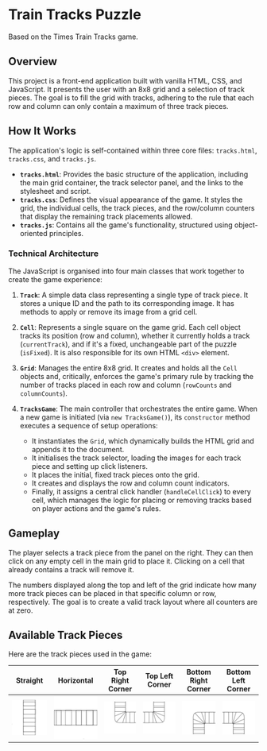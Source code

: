# Train Tracks Puzzle

Based on the Times Train Tracks game.

## Overview

This project is a front-end application built with vanilla HTML, CSS, and JavaScript. It presents the user with an 8x8 grid and a selection of track pieces. The goal is to fill the grid with tracks, adhering to the rule that each row and column can only contain a maximum of three track pieces.

## How It Works

The application's logic is self-contained within three core files: `tracks.html`, `tracks.css`, and `tracks.js`.

*   **`tracks.html`**: Provides the basic structure of the application, including the main grid container, the track selector panel, and the links to the stylesheet and script.
*   **`tracks.css`**: Defines the visual appearance of the game. It styles the grid, the individual cells, the track pieces, and the row/column counters that display the remaining track placements allowed.
*   **`tracks.js`**: Contains all the game's functionality, structured using object-oriented principles.

### Technical Architecture

The JavaScript is organised into four main classes that work together to create the game experience:

1.  **`Track`**: A simple data class representing a single type of track piece. It stores a unique ID and the path to its corresponding image. It has methods to apply or remove its image from a grid cell.

2.  **`Cell`**: Represents a single square on the game grid. Each cell object tracks its position (row and column), whether it currently holds a track (`currentTrack`), and if it's a fixed, unchangeable part of the puzzle (`isFixed`). It is also responsible for its own HTML `<div>` element.

3.  **`Grid`**: Manages the entire 8x8 grid. It creates and holds all the `Cell` objects and, critically, enforces the game's primary rule by tracking the number of tracks placed in each row and column (`rowCounts` and `columnCounts`).

4.  **`TracksGame`**: The main controller that orchestrates the entire game. When a new game is initiated (via `new TracksGame()`), its `constructor` method executes a sequence of setup operations:
    *   It instantiates the `Grid`, which dynamically builds the HTML grid and appends it to the document.
    *   It initialises the track selector, loading the images for each track piece and setting up click listeners.
    *   It places the initial, fixed track pieces onto the grid.
    *   It creates and displays the row and column count indicators.
    *   Finally, it assigns a central click handler (`handleCellClick`) to every cell, which manages the logic for placing or removing tracks based on player actions and the game's rules.

## Gameplay

The player selects a track piece from the panel on the right. They can then click on any empty cell in the main grid to place it. Clicking on a cell that already contains a track will remove it.

The numbers displayed along the top and left of the grid indicate how many more track pieces can be placed in that specific column or row, respectively. The goal is to create a valid track layout where all counters are at zero.

## Available Track Pieces

Here are the track pieces used in the game:

| Straight | Horizontal | Top Right Corner | Top Left Corner | Bottom Right Corner | Bottom Left Corner |
| :---: | :---: | :---: | :---: | :---: | :---: |
| ![Straight Track](track_images/tracks_straight.jpg) | ![Horizontal Track](track_images/tracks_horiz.jpg) | ![Top Right Corner](track_images/tracks_trc.jpg) | ![Top Left Corner](track_images/tracks_tlc.jpg) | ![Bottom Right Corner](track_images/tracks_brc.jpg) | ![Bottom Left Corner](track_images/tracks_blc.jpg) |
